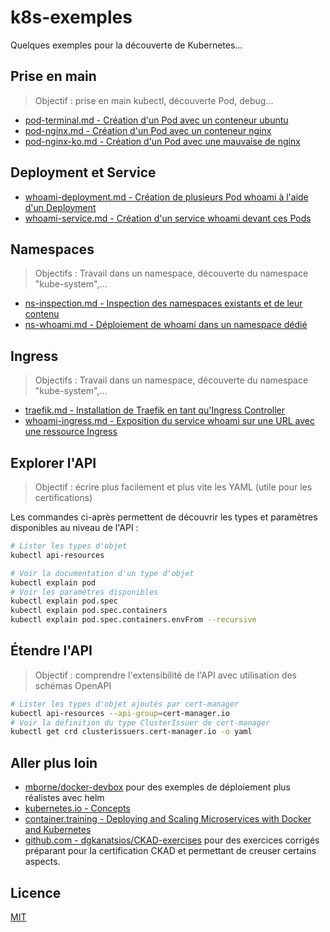 # k8s-exemples

Quelques exemples pour la découverte de Kubernetes...

## Prise en main

> Objectif : prise en main kubectl, découverte Pod, debug...

* [pod-terminal.md - Création d'un Pod avec un conteneur ubuntu](pod-terminal.md)
* [pod-nginx.md - Création d'un Pod avec un conteneur nginx](pod-nginx.md)
* [pod-nginx-ko.md - Création d'un Pod avec une mauvaise de nginx](pod-nginx-ko.md)

## Deployment et Service

* [whoami-deployment.md - Création de plusieurs Pod whoami à l'aide d'un Deployment](whoami-deployment.md)
* [whoami-service.md - Création d'un service whoami devant ces Pods](whoami-service.md)

## Namespaces

> Objectifs : Travail dans un namespace, découverte du namespace "kube-system",...

* [ns-inspection.md - Inspection des namespaces existants et de leur contenu](ns-inspection.md)
* [ns-whoami.md - Déploiement de whoami dans un namespace dédié](ns-whoami.md)

## Ingress

> Objectifs : Travail dans un namespace, découverte du namespace "kube-system",...

* [traefik.md - Installation de Traefik en tant qu'Ingress Controller](traefik.md)
* [whoami-ingress.md - Exposition du service whoami sur une URL avec une ressource Ingress](whoami-ingress.md)

## Explorer l'API

> Objectif : écrire plus facilement et plus vite les YAML (utile pour les certifications)

Les commandes ci-après permettent de découvrir les types et paramètres disponibles au niveau de l'API :

```bash
# Lister les types d'objet
kubectl api-resources

# Voir la documentation d'un type d'objet
kubectl explain pod
# Voir les paramètres disponibles
kubectl explain pod.spec
kubectl explain pod.spec.containers
kubectl explain pod.spec.containers.envFrom --recursive
```

## Étendre l'API

> Objectif : comprendre l'extensibilité de l'API avec utilisation des schémas OpenAPI

```bash
# Lister les types d'objet ajoutés par cert-manager
kubectl api-resources --api-group=cert-manager.io
# Voir la définition du type ClusterIssuer de cert-manager
kubectl get crd clusterissuers.cert-manager.io -o yaml
```

## Aller plus loin

* [mborne/docker-devbox](https://github.com/mborne/docker-devbox) pour des exemples de déploiement plus réalistes avec helm
* [kubernetes.io - Concepts](https://kubernetes.io/docs/concepts/)
* [container.training - Deploying and Scaling Microservices with Docker and Kubernetes](https://container.training/kube-selfpaced.yml.html#1)
* [github.com - dgkanatsios/CKAD-exercises](https://github.com/dgkanatsios/CKAD-exercises/#ckad-exercises) pour des exercices corrigés préparant pour la certification CKAD et permettant de creuser certains aspects.

## Licence

[MIT](LICENSE)

